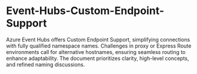 # Event-Hubs-Custom-Endpoint-Support
 Azure Event Hubs offers Custom Endpoint Support, simplifying connections with fully qualified namespace names. Challenges in proxy or Express Route environments call for alternative hostnames, ensuring seamless routing to enhance adaptability. The document prioritizes clarity, high-level concepts, and refined naming discussions.
